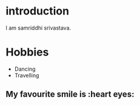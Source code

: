 # introduction 

I am samriddhi srivastava.

# Hobbies

  - Dancing
  - Travelling 
  
## My favourite smile is :heart eyes:
